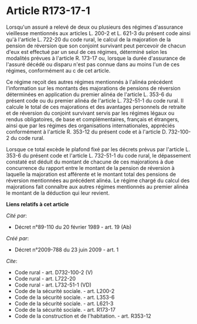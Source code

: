 # Article R173-17-1

Lorsqu'un assuré a relevé de deux ou plusieurs des régimes d'assurance vieillesse mentionnés aux articles L. 200-2 et L.
621-3 du présent code ainsi qu'à l'article L. 722-20 du code rural, le calcul de la majoration de la pension de réversion que
son conjoint survivant peut percevoir de chacun d'eux est effectué par un seul de ces régimes, déterminé selon les modalités
prévues à l'article R. 173-17 ou, lorsque la durée d'assurance de l'assuré décédé ou disparu n'est pas connue dans au moins
l'un de ces régimes, conformément au c de cet article. 

Ce régime reçoit des autres régimes mentionnés à l'alinéa précédent l'information sur les montants des majorations de
pensions de réversion déterminées en application du premier alinéa de l'article L. 353-6 du présent code ou du premier alinéa
de l'article L. 732-51-1 du code rural. Il calcule le total de ces majorations et des avantages personnels de retraite et de
réversion du conjoint survivant servis par les régimes légaux ou rendus obligatoires, de base et complémentaires, français et
étrangers, ainsi que par les régimes des organisations internationales, appréciés conformément à l'article R. 353-12 du
présent code et à l'article D. 732-100-2 du code rural. 

Lorsque ce total excède le plafond fixé par les décrets prévus par l'article L. 353-6 du présent code et l'article L.
732-51-1 du code rural, le dépassement constaté est déduit du montant de chacune de ces majorations à due concurrence du
rapport entre le montant de la pension de réversion à laquelle la majoration est afférente et le montant total des pensions
de réversion mentionnées au précédent alinéa. Le régime chargé du calcul des majorations fait connaître aux autres régimes
mentionnés au premier alinéa le montant de la déduction qui leur revient.

**Liens relatifs à cet article**

_Cité par_:

  - Décret n°89-110 du 20 février 1989 - art. 19 (Ab)

_Créé par_:

  - Décret n°2009-788 du 23 juin 2009 - art. 1

_Cite_:

  - Code rural - art. D732-100-2 (V)
  - Code rural - art. L722-20
  - Code rural - art. L732-51-1 (VD)
  - Code de la sécurité sociale. - art. L200-2
  - Code de la sécurité sociale. - art. L353-6
  - Code de la sécurité sociale. - art. L621-3
  - Code de la sécurité sociale. - art. R173-17
  - Code de la construction et de l'habitation. - art. R353-12
